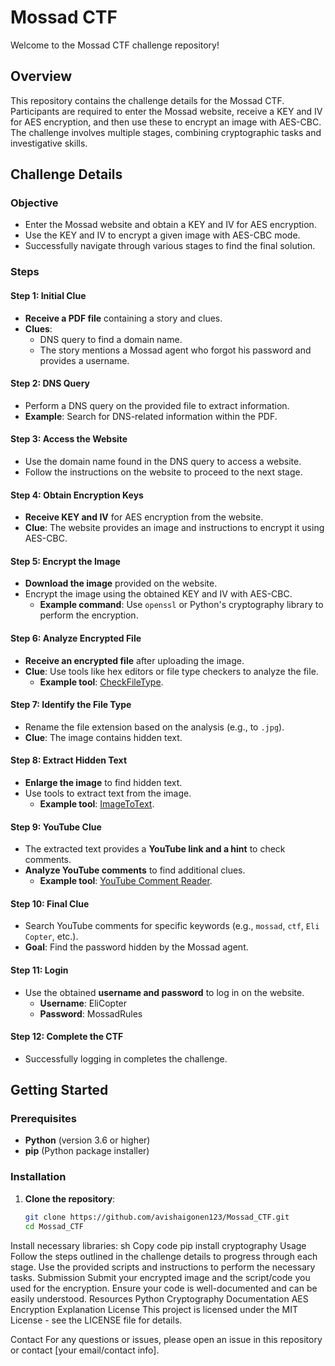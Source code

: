 # Mossad CTF

Welcome to the Mossad CTF challenge repository!

## Overview

This repository contains the challenge details for the Mossad CTF. Participants are required to enter the Mossad website, receive a KEY and IV for AES encryption, and then use these to encrypt an image with AES-CBC. The challenge involves multiple stages, combining cryptographic tasks and investigative skills.

## Challenge Details

### Objective
- Enter the Mossad website and obtain a KEY and IV for AES encryption.
- Use the KEY and IV to encrypt a given image with AES-CBC mode.
- Successfully navigate through various stages to find the final solution.

### Steps

#### Step 1: Initial Clue
- **Receive a PDF file** containing a story and clues.
- **Clues**:
  - DNS query to find a domain name.
  - The story mentions a Mossad agent who forgot his password and provides a username.

#### Step 2: DNS Query
- Perform a DNS query on the provided file to extract information.
- **Example**: Search for DNS-related information within the PDF.

#### Step 3: Access the Website
- Use the domain name found in the DNS query to access a website.
- Follow the instructions on the website to proceed to the next stage.

#### Step 4: Obtain Encryption Keys
- **Receive KEY and IV** for AES encryption from the website.
- **Clue**: The website provides an image and instructions to encrypt it using AES-CBC.

#### Step 5: Encrypt the Image
- **Download the image** provided on the website.
- Encrypt the image using the obtained KEY and IV with AES-CBC.
  - **Example command**: Use `openssl` or Python's cryptography library to perform the encryption.

#### Step 6: Analyze Encrypted File
- **Receive an encrypted file** after uploading the image.
- **Clue**: Use tools like hex editors or file type checkers to analyze the file.
  - **Example tool**: [CheckFileType](https://www.checkfiletype.com/).

#### Step 7: Identify the File Type
- Rename the file extension based on the analysis (e.g., to `.jpg`).
- **Clue**: The image contains hidden text.

#### Step 8: Extract Hidden Text
- **Enlarge the image** to find hidden text.
- Use tools to extract text from the image.
  - **Example tool**: [ImageToText](https://www.imagetotext.info/).

#### Step 9: YouTube Clue
- The extracted text provides a **YouTube link and a hint** to check comments.
- **Analyze YouTube comments** to find additional clues.
  - **Example tool**: [YouTube Comment Reader](https://chromewebstore.google.com/detail/youtube-comment-reader/jbjbjeceipecokoeocnkcfjpanlipamf).

#### Step 10: Final Clue
- Search YouTube comments for specific keywords (e.g., `mossad`, `ctf`, `Eli Copter`, etc.).
- **Goal**: Find the password hidden by the Mossad agent.

#### Step 11: Login
- Use the obtained **username and password** to log in on the website.
  - **Username**: EliCopter
  - **Password**: MossadRules

#### Step 12: Complete the CTF
- Successfully logging in completes the challenge.

## Getting Started

### Prerequisites
- **Python** (version 3.6 or higher)
- **pip** (Python package installer)

### Installation
1. **Clone the repository**:
   ```sh
   git clone https://github.com/avishaigonen123/Mossad_CTF.git
   cd Mossad_CTF
Install necessary libraries:
sh
Copy code
pip install cryptography
Usage
Follow the steps outlined in the challenge details to progress through each stage.
Use the provided scripts and instructions to perform the necessary tasks.
Submission
Submit your encrypted image and the script/code you used for the encryption.
Ensure your code is well-documented and can be easily understood.
Resources
Python Cryptography Documentation
AES Encryption Explanation
License
This project is licensed under the MIT License - see the LICENSE file for details.

Contact
For any questions or issues, please open an issue in this repository or contact [your email/contact info].
